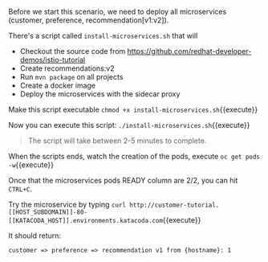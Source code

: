 Before we start this scenario, we need to deploy all microservices (customer, preference, recommendation[v1:v2]).

There's a script called `install-microservices.sh` that will

- Checkout the source code from https://github.com/redhat-developer-demos/istio-tutorial
- Create recommendations:v2
- Run `mvn package` on all projects
- Create a docker image
- Deploy the microservices with the sidecar proxy

Make this script executable `chmod +x install-microservices.sh`{{execute}}

Now you can execute this script: `./install-microservices.sh`{{execute}}

> The script will take between 2-5 minutes to complete.

When the scripts ends, watch the creation of the pods, execute `oc get pods -w`{{execute}}

Once that the microservices pods READY column are 2/2, you can hit `CTRL+C`. 

Try the microservice by typing `curl http://customer-tutorial.[[HOST_SUBDOMAIN]]-80-[[KATACODA_HOST]].environments.katacoda.com`{{execute}}

It should return:

`customer => preference => recommendation v1 from {hostname}: 1`